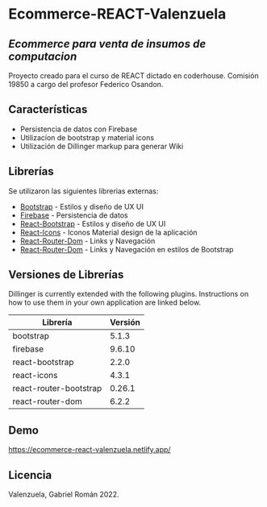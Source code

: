 # Ecommerce-REACT-Valenzuela
## _Ecommerce para venta de insumos de computacion_

Proyecto creado para el curso de REACT dictado en coderhouse.
Comisión 19850 a cargo del profesor Federico Osandon.


## Características

- Persistencia de datos con Firebase
- Utilizacíon de bootstrap y material icons
- Utilización de Dillinger markup para generar Wiki

## Librerías

Se utilizaron las siguientes librerias externas:

- [Bootstrap](https://getbootstrap.com/) - Estilos y diseño de UX UI
- [Firebase](https://firebase.google.com/?hl=es-419&gclid=Cj0KCQjwpImTBhCmARIsAKr58cz9eYrHnhe6wiW32FZCTUAqr4HYFIN4g5bzESVqG43yLQt6eWN_zikaAkkeEALw_wcB&gclsrc=aw.ds) - Persistencia de datos
- [React-Bootstrap](https://react-bootstrap.netlify.app/) -  Estilos y diseño de UX UI
- [React-Icons](https://react-icons.github.io/react-icons) - Iconos Material design de la aplicación
- [React-Router-Dom](https://www.npmjs.com/package/react-router-dom) - Links y Navegación
- [React-Router-Dom](https://www.npmjs.com/package/react-router-bootstrap) - Links y Navegación en estilos de Bootstrap

## Versiones de Librerías

Dillinger is currently extended with the following plugins.
Instructions on how to use them in your own application are linked below.

| Librería | Versión |
| ------ | ------ |
| bootstrap |  5.1.3 |
| firebase | 9.6.10 |
| react-bootstrap | 2.2.0 |
| react-icons | 4.3.1 |
| react-router-bootstrap | 0.26.1 |
| react-router-dom | 6.2.2 |

## Demo

https://ecommerce-react-valenzuela.netlify.app/


## Licencia
Valenzuela, Gabriel Román 2022.



